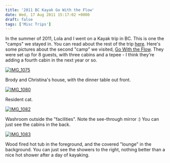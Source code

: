 ```yaml
---
title: '2011 BC Kayak Go With the Flow'
date: Wed, 17 Aug 2011 15:17:02 +0000
draft: false
tags: ['Misc Trips']
---
```


In the summer of 2011, Lola and I went on a Kayak trip in BC. This is one the "camps" we stayed in. You can read about the rest of the trip [here](http://02ccd16.netsolhost.com/wp1/?p=613 "2011 BC Kayak"). Here's some pictures about the second "camp" we visited, [Go With the Flow](http://www.kayakingbritishcolumbia.com/index.html). They were set up for 8 guests, with three cabins and a tepee - I think they're adding a fourth cabin in the next year or so.

[![IMG_1075](http://silverfiddle.smugmug.com/Travel/bckayak2011/i-W9p2vhJ/0/S/IMG1075-S.jpg "IMG_1075")](http://silverfiddle.smugmug.com/Travel/bckayak2011/18535909_m3RB8M#1430992595_W9p2vhJ-A-LB "IMG_1075")

Brody and Christina's house, with the dinner table out front.

[![IMG_1080](http://silverfiddle.smugmug.com/Travel/bckayak2011/i-zvdb58K/0/S/IMG1080-S.jpg "IMG_1080")](http://silverfiddle.smugmug.com/Travel/bckayak2011/18535909_m3RB8M#1430996555_zvdb58K-A-LB "IMG_1080")

Resident cat.

[![IMG_1082](http://silverfiddle.smugmug.com/Travel/bckayak2011/i-CW6ZG7B/0/S/IMG1082-S.jpg "IMG_1082")](http://silverfiddle.smugmug.com/Travel/bckayak2011/18535909_m3RB8M#1430998415_CW6ZG7B-A-LB "IMG_1082")

Washroom outside the "facilities". Note the see-through mirror :) You can just see the cabins in the back.

[![IMG_1083](http://silverfiddle.smugmug.com/Travel/bckayak2011/i-FKXRLvd/0/S/IMG1083-S.jpg "IMG_1083")](http://silverfiddle.smugmug.com/Travel/bckayak2011/18535909_m3RB8M#1431000982_FKXRLvd-A-LB "IMG_1083")

Wood fired hot tub in the foreground, and the covered "lounge" in the background. You can just see the showers to the right, nothing better than a nice hot shower after a day of kayaking.
